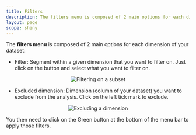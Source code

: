 ```yaml
---
title: Filters
description: The filters menu is composed of 2 main options for each dimension of your dataset.
layout: page
scope: shiny
---
```


The **filters menu** is composed of 2 main options for each dimension of your dataset:

* Filter: Segment within a given dimension that you want to filter on. Just click on the button and select what you want to filter on.
<center><img src="{{site.url}}/{{site.baseurl}}/core_app/menu/images/filter_pills.png" alt="Filtering on a subset" /></center>

* Excluded dimension: Dimension (column of your dataset) you want to exclude from the analysis. Click on the left tick mark to exclude.
<center><img src="{{site.url}}/{{site.baseurl}}/core_app/menu/images/exclude_pills.png" alt="Excluding a dimension" /></center>

You then need to click on the Green button at the bottom of the menu bar to apply those filters.
